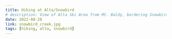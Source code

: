 ```yaml
---
title: Hiking at Alta/Snowbird
# description: View of Alta Ski Area from Mt. Baldy, bordering Snowbird
date: 2022-08-28
link: snowbird_creek.jpg
tags: [hiking, alta, snowbird]
---
```

